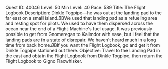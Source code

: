 Quest ID: 40046
Level: 50
Min Level: 40
Race: 589
Title: The Flight Logbook
Description: Dinkle Togpipe—he was out at the landing pad to the far east on a small island.$B$BWe used that landing pad as a refueling area and resting spot for pilots. We used to have them dispersed across the ocean near the end of a Flight-Machine's fuel usage. It was previously possible to get from Gnomeregan to Kalimdor with ease, but I feel that the landing pads are in a state of disrepair. We haven't heard much in a long time from back home.$B$BIf you want the Flight Logbook, go and get it from Dinkle Togpipe stationed out there.
Objective: Travel to the Landing Pad in the east and obtain the Flight Logbook from Dinkle Togpipe, then return the Flight Logbook to Gigno Flaxwhisker.
